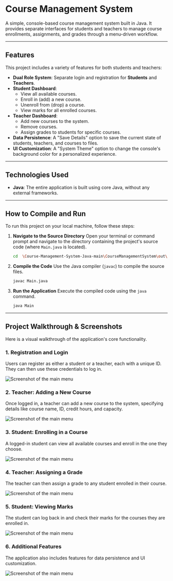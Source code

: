 # Course Management System

A simple, console-based course management system built in Java. It provides separate interfaces for students and teachers to manage course enrollments, assignments, and grades through a menu-driven workflow.

---

## Features

This project includes a variety of features for both students and teachers:

* **Dual Role System**: Separate login and registration for **Students** and **Teachers**.
* **Student Dashboard**:
    * View all available courses.
    * Enroll in (add) a new course.
    * Unenroll from (drop) a course.
    * View marks for all enrolled courses.
* **Teacher Dashboard**:
    * Add new courses to the system.
    * Remove courses.
    * Assign grades to students for specific courses.
* **Data Persistence**: A "Save Details" option to save the current state of students, teachers, and courses to files.
* **UI Customization**: A "System Theme" option to change the console's background color for a personalized experience.

---

## Technologies Used

* **Java**: The entire application is built using core Java, without any external frameworks.

---

## How to Compile and Run

To run this project on your local machine, follow these steps:

1.  **Navigate to the Source Directory**
    Open your terminal or command prompt and navigate to the directory containing the project's source code (where `Main.java` is located).
    ```sh
    cd  \Course-Management-System-Java-main\CourseManagementSystem\out\production\CourseManagementSystem
    ```

2.  **Compile the Code**
    Use the Java compiler (`javac`) to compile the source files.
    ```sh
    javac Main.java
    ```

3.  **Run the Application**
    Execute the compiled code using the `java` command.
    ```sh
    java Main
    ```

---

## Project Walkthrough & Screenshots

Here is a visual walkthrough of the application's core functionality.

### 1. Registration and Login
Users can register as either a student or a teacher, each with a unique ID. They can then use these credentials to log in.

![Screenshot of the main menu](../Course-Management-System-Java-main/Screenshot/Screenshot%202025-09-25%20215333.png)

### 2. Teacher: Adding a New Course
Once logged in, a teacher can add a new course to the system, specifying details like course name, ID, credit hours, and capacity.

![Screenshot of the main menu](../Course-Management-System-Java-main/Screenshot/Screenshot%202025-09-25%20215744.png)

### 3. Student: Enrolling in a Course
A logged-in student can view all available courses and enroll in the one they choose.

![Screenshot of the main menu](../Course-Management-System-Java-main/Screenshot/Screenshot%202025-09-25%20220132.png)

### 4. Teacher: Assigning a Grade
The teacher can then assign a grade to any student enrolled in their course.

![Screenshot of the main menu](../Course-Management-System-Java-main/Screenshot/Screenshot%202025-09-25%20220232.png)

### 5. Student: Viewing Marks
The student can log back in and check their marks for the courses they are enrolled in.

![Screenshot of the main menu](../Course-Management-System-Java-main/Screenshot/Screenshot%202025-09-25%20220314.png)

### 6. Additional Features
The application also includes features for data persistence and UI customization.

![Screenshot of the main menu](../Course-Management-System-Java-main/Screenshot/Screenshot%202025-09-25%20220426.png)